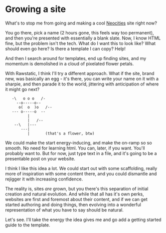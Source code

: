 # Growing a site

What's to stop me from going and making a cool [Neocities](https://neocities.org) site right now?

You go there, pick a name (2 hours gone, this feels way too permanent), and then you're presented with essentially a blank slate. Now, I know HTML fine, but the problem isn't the tech. What do I want this to look like? What should even go here? Is there a template I can copy? Help!

And then I search around for templates, end up finding sites, and my momentum is demolished in a cloud of pixelated flower petals.

With Rawstatic, I think I'll try a different approach. What if the site, brand new, was basically an egg - it's there, you can write your name on it with a sharpie, and then parade it to the world, jittering with anticipation of where it might go next?

```
   -\   o o o   /-
     --o-----o--
      o(  o  )o   /--
   --- o-----o  --
          |
          |   /--
    --\   |---
       ---|
          |       (that's a flower, btw)
```


We could make the start energy-inducing, and make the on-ramp so so smooth. No need for learning html. You can, later, if you want. You'll probably want to. But for now, just type text in a file, and it's going to be a presentable post on your website.

I think I like this idea a lot. We could start out with some scaffolding, really more of inspiration with some content there, and you could dismantle and rejigger it with increasing confidence.

The reality is, sites _are_ grown, but you there's this separation of initial creation and natural evolution. And while that all has it's own perks, websites are first and foremost about their content, and if we can get started authoring and doing things, then evolving into a wonderful representation of what you have to say should be natural.

Let's see. I'll take the energy the idea gives me and go add a getting started guide to the template.
